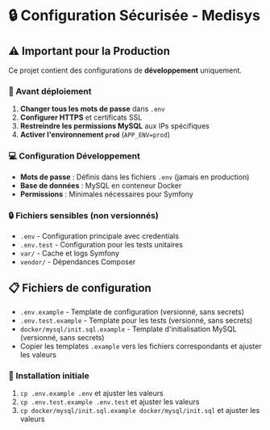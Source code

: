 # 🔒 Configuration Sécurisée - Medisys

## ⚠️ Important pour la Production

Ce projet contient des configurations de **développement** uniquement.

### 🔐 Avant déploiement

1. **Changer tous les mots de passe** dans `.env`
2. **Configurer HTTPS** et certificats SSL
3. **Restreindre les permissions MySQL** aux IPs spécifiques
4. **Activer l'environnement `prod`** (`APP_ENV=prod`)

### 💻 Configuration Développement

- **Mots de passe** : Définis dans les fichiers `.env` (jamais en production)
- **Base de données** : MySQL en conteneur Docker
- **Permissions** : Minimales nécessaires pour Symfony

### 🔒 Fichiers sensibles (non versionnés)

- `.env` - Configuration principale avec credentials
- `.env.test` - Configuration pour les tests unitaires
- `var/` - Cache et logs Symfony
- `vendor/` - Dépendances Composer

## 📋 Fichiers de configuration

- `.env.example` - Template de configuration (versionné, sans secrets)
- `.env.test.example` - Template pour les tests (versionné, sans secrets)
- `docker/mysql/init.sql.example` - Template d'initialisation MySQL (versionné, sans secrets)
- Copier les templates `.example` vers les fichiers correspondants et ajuster les valeurs

### 🔧 Installation initiale

1. `cp .env.example .env` et ajuster les valeurs
2. `cp .env.test.example .env.test` et ajuster les valeurs
3. `cp docker/mysql/init.sql.example docker/mysql/init.sql` et ajuster les valeurs
